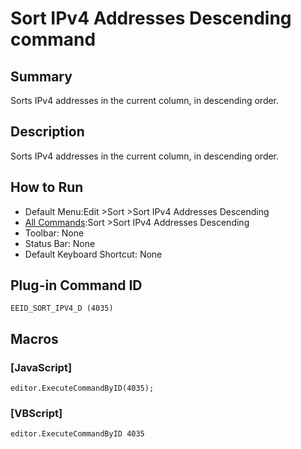 # Sort IPv4 Addresses Descending command

## Summary

Sorts IPv4 addresses in the current column, in descending order.

## Description

Sorts IPv4 addresses in the current column, in descending order.

## How to Run

- Default Menu:Edit \>Sort \>Sort IPv4 Addresses Descending
- [All Commands](../tools/all_commands):Sort \>Sort IPv4 Addresses Descending
- Toolbar: None
- Status Bar: None
- Default Keyboard Shortcut: None

## Plug-in Command ID

```
EEID_SORT_IPV4_D (4035)```

## Macros

### \[JavaScript\]

```
editor.ExecuteCommandByID(4035);
```

### \[VBScript\]

```
editor.ExecuteCommandByID 4035
```
